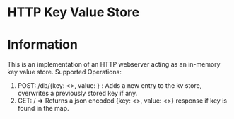 # HTTP Key Value Store

# Information

This is an implementation of an HTTP webserver acting as an in-memory key value store.
Supported Operations:
1. POST: /db/{key: <>, value: <value>} : Adds a new entry to the kv store, overwrites a previously stored key if any.
2. GET: / => Returns a json encoded {key: <>, value: <>} response if key is found in the map.
